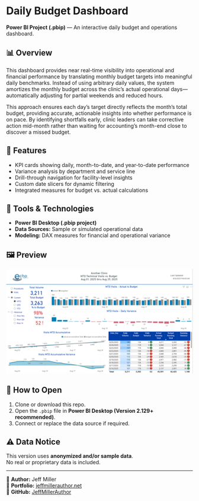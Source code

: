 # Daily Budget Dashboard

**Power BI Project (.pbip)** — An interactive daily budget and operations dashboard.

## 📊 Overview
This dashboard provides near real-time visibility into operational and financial performance by translating monthly budget targets into meaningful daily benchmarks. Instead of using arbitrary daily values, the system amortizes the monthly budget across the clinic’s actual operational days—automatically adjusting for partial weekends and reduced hours.

This approach ensures each day’s target directly reflects the month’s total budget, providing accurate, actionable insights into whether performance is on pace. By identifying shortfalls early, clinic leaders can take corrective action mid-month rather than waiting for accounting’s month-end close to discover a missed budget.


## 🚀 Features
- KPI cards showing daily, month-to-date, and year-to-date performance  
- Variance analysis by department and service line  
- Drill-through navigation for facility-level insights  
- Custom date slicers for dynamic filtering  
- Integrated measures for budget vs. actual calculations  

## 🧰 Tools & Technologies
- **Power BI Desktop (.pbip project)**  
- **Data Sources:** Sample or simulated operational data  
- **Modeling:** DAX measures for financial and operational variance  

## 🖼️ Preview
![Dashboard Preview](images/Daily%20Budget%20Current%20MTD%20Screenshot.png)


## 🧩 How to Open
1. Clone or download this repo.  
2. Open the `.pbip` file in **Power BI Desktop (Version 2.129+ recommended)**.  
3. Connect or replace the data source if required.  

## ⚠️ Data Notice
This version uses **anonymized and/or sample data**.  
No real or proprietary data is included.

---

📘 **Author:** Jeff Miller  
🔗 **Portfolio:** [jeffmillerauthor.net](https://jeffmillerauthor.net)  
🐙 **GitHub:** [JeffMillerAuthor](https://github.com/JeffMillerAuthor)
